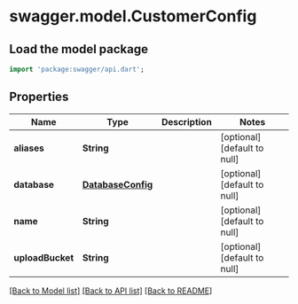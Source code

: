 # swagger.model.CustomerConfig

## Load the model package
```dart
import 'package:swagger/api.dart';
```

## Properties
Name | Type | Description | Notes
------------ | ------------- | ------------- | -------------
**aliases** | **String** |  | [optional] [default to null]
**database** | [**DatabaseConfig**](DatabaseConfig.md) |  | [optional] [default to null]
**name** | **String** |  | [optional] [default to null]
**uploadBucket** | **String** |  | [optional] [default to null]

[[Back to Model list]](../README.md#documentation-for-models) [[Back to API list]](../README.md#documentation-for-api-endpoints) [[Back to README]](../README.md)


